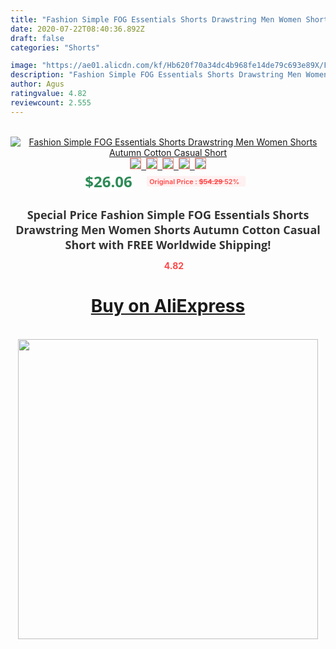 ```yaml
---
title: "Fashion Simple FOG Essentials Shorts Drawstring Men Women Shorts Autumn Cotton Casual Short"
date: 2020-07-22T08:40:36.892Z
draft: false
categories: "Shorts"

image: "https://ae01.alicdn.com/kf/Hb620f70a34dc4b968fe14de79c693e89X/Fashion-Simple-FOG-Essentials-Shorts-Drawstring-Men-Women-Shorts-Autumn-Cotton-Casual-Short.jpg"
description: "Fashion Simple FOG Essentials Shorts Drawstring Men Women Shorts Autumn Cotton Casual Short"
author: Agus
ratingvalue: 4.82
reviewcount: 2.555
---
```

<br>
<div style="text-align: center;">
<a href="https://s.click.aliexpress.com/e/_9gevMD" target="_blank" rel="nofollow noopener noreferrer"><img alt="Fashion Simple FOG Essentials Shorts Drawstring Men Women Shorts Autumn Cotton Casual Short" class="magnifier-image" src="https://ae01.alicdn.com/kf/Hb620f70a34dc4b968fe14de79c693e89X/Fashion-Simple-FOG-Essentials-Shorts-Drawstring-Men-Women-Shorts-Autumn-Cotton-Casual-Short.jpg_640x640.jpg">
<br>
<img style="border:1px solid salmon" src="https://ae01.alicdn.com/kf/Hb620f70a34dc4b968fe14de79c693e89X/Fashion-Simple-FOG-Essentials-Shorts-Drawstring-Men-Women-Shorts-Autumn-Cotton-Casual-Short.jpg_120x120.jpg">&nbsp;&nbsp;<img style="border:1px solid salmon" src="https://ae01.alicdn.com/kf/H37d599b829ca49df8c90ee7342711a2cC/Fashion-Simple-FOG-Essentials-Shorts-Drawstring-Men-Women-Shorts-Autumn-Cotton-Casual-Short.jpg_120x120.jpg">&nbsp;&nbsp;<img style="border:1px solid salmon" src="https://ae01.alicdn.com/kf/H4b22f50200ed42b990b3992f07648278d/Fashion-Simple-FOG-Essentials-Shorts-Drawstring-Men-Women-Shorts-Autumn-Cotton-Casual-Short.jpg_120x120.jpg">&nbsp;&nbsp;<img style="border:1px solid salmon" src="https://ae01.alicdn.com/kf/H25f1150b7f5d4c6bb725a46afa5459dfO/Fashion-Simple-FOG-Essentials-Shorts-Drawstring-Men-Women-Shorts-Autumn-Cotton-Casual-Short.jpg_120x120.jpg">&nbsp;&nbsp;<img style="border:1px solid salmon" src="https://ae01.alicdn.com/kf/H3e8465c4f80d4146a6d25e9f2306a832P/Fashion-Simple-FOG-Essentials-Shorts-Drawstring-Men-Women-Shorts-Autumn-Cotton-Casual-Short.jpg_120x120.jpg"></a></div><br0>
<div style="text-align: center;"><span style="background-color: white; border: 0px; box-sizing: border-box; color: seagreen; display: inline-block; font-family: &quot;open sans&quot; , &quot;arial&quot; , &quot;helvetica&quot; , sans-serif , &quot;heiti&quot;; font-size: 24px; font-stretch: inherit; font-weight: 700; line-height: inherit; margin: 0px 10px 0px 0px; padding: 0px; vertical-align: middle;">$26.06 </span>
<span style="background: rgb(255 , 241 , 241); border-radius: 3px; border: 0px; box-sizing: border-box; color: #ff4747; display: inline-block; font-family: inherit; font-size: 12px; font-stretch: inherit; font-style: inherit; font-variant: inherit; font-weight: 600; line-height: inherit; margin: 0px; padding: 2px 5px; transform: scale(0.9); vertical-align: middle;">Original Price : <b style="text-decoration: line-through;">$54.29 </b> 52%&nbsp;&nbsp;</span></div>
<h1 style="color: #333333; display: inline-block; font-family: &quot;open sans&quot; , &quot;arial&quot; , &quot;helvetica&quot; , sans-serif , &quot;heiti&quot;; font-size: 18px; font-stretch: inherit; font-weight: 700; text-align: center;">Special Price Fashion Simple FOG Essentials Shorts Drawstring Men Women Shorts Autumn Cotton Casual Short with FREE Worldwide Shipping!</h1>
<div style="color: #ff4747; text-align: center;">
<img src="https://4.bp.blogspot.com/-M0ZcTcb-5uY/XleCXlxnR4I/AAAAAAAAAEc/OrjgMkXV1oMQFaCRZj5HQwOCBcu3w1FegCPcBGAYYCw/s1600/star.png" style="height: 15px;">&nbsp;<b>4.82</b></div>
<div class="button_cont" align="center"><a class="buynow_a" href="https://s.click.aliexpress.com/e/_9gevMD" target="_blank" rel="nofollow noopener noreferrer"><H1>Buy on AliExpress</H1></a></div><br>
<div class="separator" style="clear: both; text-align: center;">
<img src="https://lh3.googleusercontent.com/-pTy5HemUv9M/XlePHvY0dAI/AAAAAAAAAE4/0nX5iRUoIWY8eMW9Dpxeirr157OZliDIgCLcBGAsYHQ/s1600/badge.gif" width="480">
</div>
